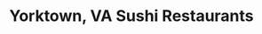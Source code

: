 ---
layout: city
title: Yorktown, VA Sushi Restaurants
permalink: /virginia/yorktown/
stateAbbr: VA
stateName: Virginia
cityName: Yorktown

---